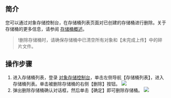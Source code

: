 ## 简介

您可以通过对象存储控制台，在存储桶列表页面对已创建的存储桶进行删除。关于存储桶的更多信息，请参阅 [存储桶概述](https://cloud.tencent.com/document/product/436/13312)。

> !删除存储桶时，请确保存储桶中已清空所有对象和【未完成上传】中的碎片文件。

## 操作步骤

1. 进入存储桶列表，登录 [对象存储控制台](https://console.cloud.tencent.com/cos5)，单击左侧导航【存储桶列表】，进入存储桶列表。单击被删除存储桶的右侧【删除】按钮。
   ![](https://main.qcloudimg.com/raw/561801f9eed35b78c95fd028da9cb68a.png)
2. 弹出删除存储桶确认对话框，然后单击【确定】即可删除存储桶。
   ![](https://main.qcloudimg.com/raw/6a2655c459d8a54925c1f86e7c3be23c.png)
